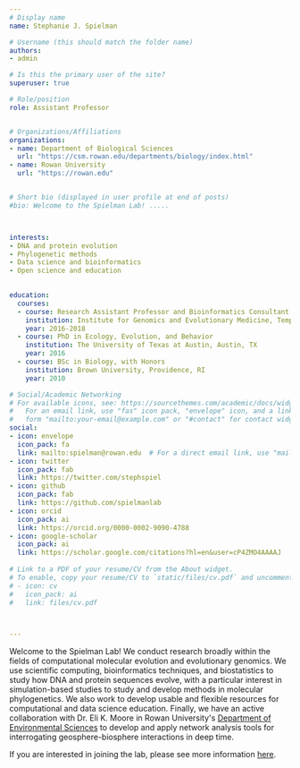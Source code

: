 ```yaml
---
# Display name
name: Stephanie J. Spielman

# Username (this should match the folder name)
authors:
- admin

# Is this the primary user of the site?
superuser: true

# Role/position
role: Assistant Professor


# Organizations/Affiliations
organizations:
- name: Department of Biological Sciences
  url: "https://csm.rowan.edu/departments/biology/index.html"
- name: Rowan University
  url: "https://rowan.edu"


# Short bio (displayed in user profile at end of posts)
#bio: Welcome to the Spielman Lab! .....



interests:
- DNA and protein evolution
- Phylogenetic methods
- Data science and bioinformatics
- Open science and education

  
education:
  courses:
  - course: Research Assistant Professor and Bioinformatics Consultant
    institution: Institute for Genomics and Evolutionary Medicine, Temple University, Philadelphia, PA
    year: 2016-2018
  - course: PhD in Ecology, Evolution, and Behavior
    institution: The University of Texas at Austin, Austin, TX
    year: 2016
  - course: BSc in Biology, with Honors
    institution: Brown University, Providence, RI
    year: 2010

# Social/Academic Networking
# For available icons, see: https://sourcethemes.com/academic/docs/widgets/#icons
#   For an email link, use "fas" icon pack, "envelope" icon, and a link in the
#   form "mailto:your-email@example.com" or "#contact" for contact widget.
social:
- icon: envelope
  icon_pack: fa
  link: mailto:spielman@rowan.edu  # For a direct email link, use "mailto:test@example.org".
- icon: twitter
  icon_pack: fab
  link: https://twitter.com/stephspiel
- icon: github
  icon_pack: fab
  link: https://github.com/spielmanlab
- icon: orcid
  icon_pack: ai
  link: https://orcid.org/0000-0002-9090-4788
- icon: google-scholar
  icon_pack: ai
  link: https://scholar.google.com/citations?hl=en&user=cP4ZMO4AAAAJ
  
# Link to a PDF of your resume/CV from the About widget.
# To enable, copy your resume/CV to `static/files/cv.pdf` and uncomment the lines below.  
# - icon: cv
#   icon_pack: ai
#   link: files/cv.pdf



---
```

Welcome to the Spielman Lab! We conduct research broadly within the fields of computational molecular evolution and evolutionary genomics. We use scientific computing, bioinformatics techniques, and biostatistics to study how DNA and protein sequences evolve, with a particular interest in simulation-based studies to study and develop methods in molecular phylogenetics. We also work to develop usable and flexible resources for computational and data science education. Finally, we have an active collaboration with Dr. Eli K. Moore in Rowan University's [Department of Environmental Sciences](https://earth.rowan.edu/departments/Environmental%20Science/faculty/index.html) to develop and apply network analysis tools for interrogating geosphere-biosphere interactions in deep time. 

If you are interested in joining the lab, please see more information [here](https://spielmanlab.github.io/project/prospective-student.html).

















